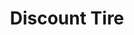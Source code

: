 ---
title: "Discount Tire"
url: /college-station/discount-tire-state-highway-6-south/
shop: Reifen
---